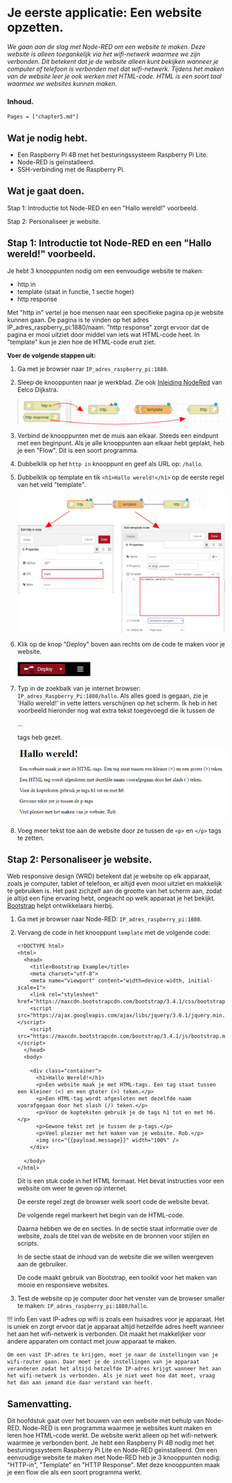 # Je eerste applicatie: Een website opzetten.

*We gaan aan de slag met Node-RED om een website te maken. Deze website is alleen toegankelijk via het wifi-netwerk waarmee we zijn verbonden. Dit betekent dat je de website alleen kunt bekijken wanneer je computer of telefoon is verbonden met dat wifi-netwerk. Tijdens het maken van de website leer je ook werken met HTML-code. HTML is een soort taal waarmee we websites kunnen maken.*

### Inhoud.

```@contents
Pages = ["chapter5.md"]
```

## Wat je nodig hebt.

- Een Raspberry Pi 4B met het besturingssysteem Raspberry Pi Lite.
- Node-RED is geïnstalleerd.
- SSH-verbinding met de Raspberry Pi.

## Wat je gaat doen.

Stap 1: Introductie tot Node-RED en een "Hallo wereld!" voorbeeld.

Stap 2: Personaliseer je website.

## Stap 1: Introductie tot Node-RED en een "Hallo wereld!" voorbeeld.

Je hebt 3 knooppunten nodig om een eenvoudige website te maken:
- http in
- template (staat in functie, 1 sectie hoger)
- http response

Met "http in" vertel je hoe mensen naar een specifieke pagina op je website kunnen gaan. De pagina is te vinden op het adres IP_adres_raspberry_pi:1880/naam. "http response" zorgt ervoor dat de pagina er mooi uitziet door middel van iets wat HTML-code heet. In "template" kun je zien hoe de HTML-code eruit ziet.

**Voer de volgende stappen uit:**

1. Ga met je browser naar `IP_adres_raspberry_pi:1880`.
2. Sleep de knooppunten naar je werkblad. Zie ook [Inleiding NodeRed](https://eelcodijkstra.github.io/iot-0/html/inleiding/nodered-inleiding.html) van Eelco Dijkstra.
    
   ![fig_5_1](assets/fig_5_1.png)

3. Verbind de knooppunten met de muis aan elkaar. Steeds een eindpunt met een beginpunt. Als je alle knooppunten aan elkaar hebt geplakt, heb je een "Flow". Dit is een soort programma.
4. Dubbelklik op het `http in` knooppunt en geef als URL op: `/hallo`.
5. Dubbelklik op template en tik `<h1>Hallo wereld!</h1>` op de eerste regel van het veld "template".
   
   ![fig_5_2](assets/fig_5_2.png)
   
6. Klik op de knop "Deploy" boven aan rechts om de code te maken voor je website.

   ![fig_5_3](assets/fig_5_3.png)

7. Typ in de zoekbalk van je internet browser: `IP_adres_Raspberry_Pi:1880/hallo`. Als alles goed is gegaan, zie je 'Hallo wereld!' in vette letters verschijnen op het scherm. Ik heb in het voorbeeld hieronder nog wat extra tekst toegevoegd die ik tussen de <p>...</p> tags heb gezet.
    
   ![fig_5_4](assets/fig_5_4.png)

8. Voeg meer tekst toe aan de website door ze tussen de `<p>` en `</p>` tags te zetten.

## Stap 2: Personaliseer je website.

Web responsive design (WRD) betekent dat je website op elk apparaat, zoals je computer, tablet of telefoon, er altijd even mooi uitziet en makkelijk te gebruiken is. Het past zichzelf aan de grootte van het scherm aan, zodat je altijd een fijne ervaring hebt, ongeacht op welk apparaat je het bekijkt. [Bootstrap](https://www.w3schools.com/bootstrap/bootstrap_ver.asp) helpt ontwikkelaars hierbij.

1. Ga met je browser naar Node-RED: `IP_adres_raspberry_pi:1880`.

2. Vervang de code in het knooppunt `template` met de volgende code:

   ```
   <!DOCTYPE html>
   <html>
     <head>
       <title>Bootstrap Example</title>
       <meta charset="utf-8">
       <meta name="viewport" content="width=device-width, initial-scale=1">
       <link rel="stylesheet" href="https://maxcdn.bootstrapcdn.com/bootstrap/3.4.1/css/bootstrap.min.css">
       <script src="https://ajax.googleapis.com/ajax/libs/jquery/3.6.1/jquery.min.js"></script>
       <script src="https://maxcdn.bootstrapcdn.com/bootstrap/3.4.1/js/bootstrap.min.js"></script>
     </head>
     <body>
      
       <div class="container">
         <h1>Hallo Wereld!</h1>
         <p>Een website maak je met HTML-tags. Een tag staat tussen een kleiner (<) en een gtoter (>) teken.</p>
         <p>Een HTML-tag wordt afgesloten met dezelfde naam voorafgegaan door het slash (/) teken.</p>
         <p>Voor de kopteksten gebruik je de tags h1 tot en met h6.</p>
         <p>Gewone tekst zet je tussen de p-tags.</p>
         <p>Veel plezier met het maken van je website. Rob.</p>
         <img src="{{payload.message}}" width="100%" />           
       </div>
     
     </body>
   </html>
   ```
   Dit is een stuk code in het HTML formaat. Het bevat instructies voor een website om weer te geven op internet.
   
   De eerste regel <!DOCTYPE html> zegt de browser welk soort code de website bevat.
   
   De volgende regel <html> markeert het begin van de HTML-code.
   
   Daarna hebben we de <head> en <body> secties. In de <head> sectie staat informatie over de website, zoals de titel van de website en de bronnen voor stijlen en scripts.
   
   In de <body> sectie staat de inhoud van de website die we willen weergeven aan de gebruiker.
   
   De code maakt gebruik van Bootstrap, een toolkit voor het maken van mooie en responsieve websites.

3. Test de website op je computer door het venster van de browser smaller te maken: `IP_adres_raspberry_pi:1880/hallo`.

!!! info
    Een vast IP-adres op wifi is zoals een huisadres voor je apparaat. Het is uniek en zorgt ervoor dat je apparaat altijd hetzelfde adres heeft wanneer het aan het wifi-netwerk is verbonden. Dit maakt het makkelijker voor andere apparaten om contact met jouw apparaat te maken.

    Om een vast IP-adres te krijgen, moet je naar de instellingen van je wifi-router gaan. Daar moet je de instellingen van je apparaat veranderen zodat het altijd hetzelfde IP-adres krijgt wanneer het aan het wifi-netwerk is verbonden. Als je niet weet hoe dat moet, vraag het dan aan iemand die daar verstand van heeft.

## Samenvatting.

Dit hoofdstuk gaat over het bouwen van een website met behulp van Node-RED. Node-RED is een programma waarmee je websites kunt maken en leren hoe HTML-code werkt. De website werkt alleen op het wifi-netwerk waarmee je verbonden bent. Je hebt een Raspberry Pi 4B nodig met het besturingssysteem Raspberry Pi Lite en Node-RED geïnstalleerd. Om een eenvoudige website te maken met Node-RED heb je 3 knooppunten nodig: "HTTP-in", "Template" en "HTTP Response". Met deze knooppunten maak je een flow die als een soort programma werkt.


